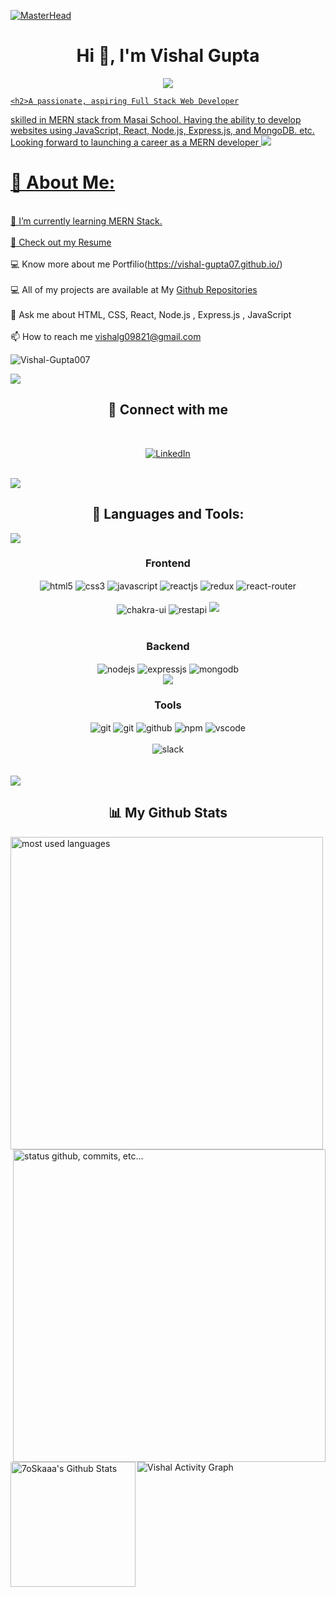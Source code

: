 <!----------------------------------- Banner Section ------------------------------------>
[![MasterHead](https://camo.githubusercontent.com/ba9f3bd30647e352a3f5e1e45eb45c6ec7bad6155cd16aaedf4a426738da0ca5/68747470733a2f2f696e646f616e616c79746963612e636f6d2f7374617469632f696d616765732f62616e6e6572722e676966)](https://vishal-gupta07.github.io/)
<h1 align="center">Hi 👋, I'm Vishal Gupta</h1>
<p align="center">
  <a href="https://github.com/DenverCoder1/readme-typing-svg">
   <div align="center">
 <img src="https://readme-typing-svg.herokuapp.com/?lines=Aspiring+Full+Stack+Web+Developer;An+Ambitious;Life-Long+Learner&color=cyan&center=true" />
</div>
    
    <h2>A passionate, aspiring Full Stack Web Developer
skilled in MERN stack from Masai School. Having
the ability to develop websites using JavaScript,
React, Node.js, Express.js, and MongoDB. etc.
Looking forward to launching a career as a MERN
developer</h2>
<img src='https://raw.githubusercontent.com/andreasbm/readme/master/assets/lines/colored.png' />

# 💫 About Me:
<br>🌱 I’m currently learning MERN Stack.<br>
<br>📄 Check out my [Resume](https://drive.google.com/file/d/1Wb7LAZaolCS2-BaO5sKt6zXs_YV1IuJS/view?usp=share_link)<br>
<br>💻 Know more about me Portfilio(https://vishal-gupta07.github.io/)<br>
<br>💻 All of my projects are available at My [Github Repositories](https://github.com/Vishal-Gupta007?tab=repositories)<br>
<br>💬 Ask me about HTML, CSS, React, Node.js , Express.js , JavaScript<br>
<br>📫 How to reach me vishalg09821@gmail.com<br>
<p align="left"> <img src="https://komarev.com/ghpvc/?username=Vishal-Gupta007&label=Profile%20views&color=0e75b6&style=flat" alt="Vishal-Gupta007" /> </p>
<img src="https://raw.githubusercontent.com/andreasbm/readme/master/assets/lines/colored.png">

<h2 align="center">📱 Connect with me</h2>
<br />
<p align="center">
      <a href="https://www.linkedin.com/in/vishal-gupta-b644a1244/" target="_blank">
     <img src="https://img.shields.io/badge/LinkedIn-0077B5?style=for-the-badge&logo=linkedin&logoColor=white" align="center" alt="LinkedIn"> </a>
</p>
<br />

<img src="https://raw.githubusercontent.com/andreasbm/readme/master/assets/lines/colored.png">

<br/>

<h2 align="center">🚀 Languages and Tools:</h2>
    <img src="https://raw.githubusercontent.com/andreasbm/readme/master/assets/lines/colored.png">
<br/>
<div align="center">
 
 <div align="center"><h3 align="center">Frontend</h3>
<img src="https://img.shields.io/badge/html5-%23E34F26.svg?style=for-the-badge&logo=html5&logoColor=white" align="center" alt="html5">
<img src = "https://img.shields.io/badge/css3-%231572B6.svg?style=for-the-badge&logo=css3&logoColor=white" align="center" alt="css3">
<img src ="https://img.shields.io/badge/javascript-%23323330.svg?style=for-the-badge&logo=javascript&logoColor=%23F7DF1E" align="center" alt="javascript">
<img src="https://img.shields.io/badge/React-20232A?style=for-the-badge&logo=react&logoColor=61DAFB"  align="center" alt="reactjs" />
<img src="https://img.shields.io/badge/Redux-593D88?style=for-the-badge&logo=redux&logoColor=white"  align="center" alt="redux" />

 <img src="https://img.shields.io/badge/React_Router-CA4245?style=for-the-badge&logo=react-router&logoColor=white"  align="center" alt="react-router" />
<br/>
<br/>
  <img src = "https://img.shields.io/badge/chakra ui-%234ED1C5.svg?style=for-the-badge&logo=chakraui&logoColor=white" align="center" alt="chakra-ui"/>
  <img src="https://img.shields.io/badge/rest api-%23000000.svg?style=for-the-badge&logo=flask&logoColor=white" align="center" alt="restapi"/>
   <img src="https://raw.githubusercontent.com/andreasbm/readme/master/assets/lines/colored.png">
</div>
 <br/>
  <div align="center"><h3 align="center">Backend</h3> 
<img src="https://img.shields.io/badge/Node.js-339933?style=for-the-badge&logo=nodedotjs&logoColor=white" align="center" alt="nodejs" />
<img src="https://img.shields.io/badge/Express.js-000000?style=for-the-badge&logo=express&logoColor=white" align="center" alt="expressjs"/>
<img src="https://img.shields.io/badge/MongoDB-4EA94B?style=for-the-badge&logo=mongodb&logoColor=white" align="center" alt="mongodb"/>
 </div>
  <img src="https://raw.githubusercontent.com/andreasbm/readme/master/assets/lines/colored.png">
  <div align="center"><h3 align="center">Tools</h3> 

   <img src="https://img.shields.io/badge/netlify-%23000000.svg?style=for-the-badge&logo=netlify&logoColor=#00C7B7" align="center" alt="git"/>
   <img src="https://img.shields.io/badge/vercel-%23000000.svg?style=for-the-badge&logo=vercel&logoColor=whit" align="center" alt="git"/>
<img src="https://img.shields.io/badge/GitHub-100000?style=for-the-badge&logo=github&logoColor=white"  align="center" alt="github"/>

<img src = "https://img.shields.io/badge/NPM-%23000000.svg?style=for-the-badge&logo=npm&logoColor=white" align="center" alt="npm">
   <img src="https://img.shields.io/badge/Visual%20Studio-5C2D91.svg?style=for-the-badge&logo=visual-studio&logoColor=white"  align="center" alt="vscode"/>
   <br/>
<br/>
   <img src="https://img.shields.io/badge/Slack-4A154B?style=for-the-badge&logo=slack&logoColor=white" align="center" alt="slack"/>
 </div>
</div>
<br/>
<br/>
 
<img width="full" src="https://raw.githubusercontent.com/andreasbm/readme/master/assets/lines/colored.png">

<h2 align="center">📊 My Github Stats</h2>
   



<p align="">
   
 <img align="left" alt="most used languages" width="500px" src="https://github-readme-stats.vercel.app/api/top-langs/?username=Vishal-Gupta07&count_private=true&theme=algolia&bg_color=0,000000,130F40&layout=compact&border_radius=8&langs_count=20&hide=hack,swift,kotlin,objective-c"/>

    
  <img alt="status github, commits, etc..." width="500px" align="right" src="https://github-readme-streak-stats.herokuapp.com/?user=Vishal-Gupta07&count_private=true&show_icons=true&custom_title=Github&theme=algolia&bg_color=0,000000,130F40&layout=compact&border_radius=8" />
 

  
 <a href="https://github.com/anuraghazra/github-readme-stats"><img alt="7oSkaaa's Github Stats" align="left" src="https://github-readme-stats.vercel.app/api?username=Vishal-Gupta07&show_icons=true&count_private=true&theme=algolia&bg_color=0,000000,130F40&layout=compact&border_radius=10" height="200px"/></a>
</p>






  <a><img alt="Vishal Activity Graph" src="https://github-readme-activity-graph.cyclic.app/graph?username=Vishal-Gupta07&theme=react-dark&hide_border=true" /></a>


